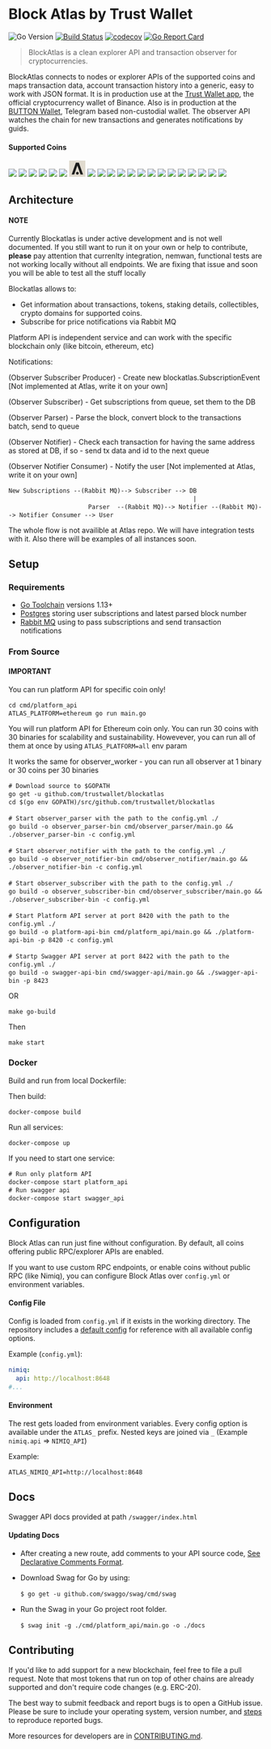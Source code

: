 # Block Atlas by Trust Wallet

![Go Version](https://img.shields.io/github/go-mod/go-version/TrustWallet/blockatlas)
[![Build Status](https://dev.azure.com/TrustWallet/Trust%20BlockAtlas/_apis/build/status/TrustWallet.blockatlas?branchName=master)](https://dev.azure.com/TrustWallet/Trust%20BlockAtlas/_build/latest?definitionId=27&branchName=master)
[![codecov](https://codecov.io/gh/trustwallet/blockatlas/branch/master/graph/badge.svg)](https://codecov.io/gh/trustwallet/blockatlas)
[![Go Report Card](https://goreportcard.com/badge/trustwallet/blockatlas)](https://goreportcard.com/report/TrustWallet/blockatlas)

> BlockAtlas is a clean explorer API and transaction observer for cryptocurrencies.

BlockAtlas connects to nodes or explorer APIs of the supported coins and maps transaction data,
account transaction history into a generic, easy to work with JSON format.
It is in production use at the [Trust Wallet app](https://trustwallet.com/), 
the official cryptocurrency wallet of Binance. Also is in production at the [BUTTON Wallet](https://buttonwallet.com), Telegram based non-custodial wallet.
The observer API watches the chain for new transactions and generates notifications by guids.

#### Supported Coins

<a href="https://binance.com" target="_blank"><img src="https://raw.githubusercontent.com/trustwallet/assets/master/blockchains/binance/info/logo.png" width="32" /></a>
<a href="https://nimiq.com" target="_blank"><img src="https://raw.githubusercontent.com/trustwallet/assets/master/blockchains/nimiq/info/logo.png" width="32" /></a>
<a href="https://ripple.com" target="_blank"><img src="https://raw.githubusercontent.com/trustwallet/assets/master/blockchains/ripple/info/logo.png" width="32" /></a>
<a href="https://stellar.org" target="_blank"><img src="https://raw.githubusercontent.com/trustwallet/assets/master/blockchains/stellar/info/logo.png" width="32" /></a>
<a href="https://kin.org" target="_blank"><img src="https://raw.githubusercontent.com/trustwallet/assets/master/blockchains/kin/info/logo.png" width="32" /></a>
<a href="https://tezos.com" target="_blank"><img src="https://raw.githubusercontent.com/trustwallet/assets/master/blockchains/tezos/info/logo.png" width="32" /></a>
<a href="https://aion.network" target="_blank"><img src="https://raw.githubusercontent.com/trustwallet/assets/master/blockchains/aion/info/logo.png" width="32" /></a>
<a href="https://ethereum.org" target="_blank"><img src="https://raw.githubusercontent.com/trustwallet/assets/master/blockchains/ethereum/info/logo.png" width="32" /></a>
<a href="https://ethereumclassic.org/" target="_blank"><img src="https://raw.githubusercontent.com/trustwallet/assets/master/blockchains/classic/info/logo.png" width="32" /></a>
<a href="https://poa.network" target="_blank"><img src="https://raw.githubusercontent.com/trustwallet/assets/master/blockchains/poa/info/logo.png" width="32" /></a>
<a href="https://callisto.network" target="_blank"><img src="https://raw.githubusercontent.com/trustwallet/assets/master/blockchains/callisto/info/logo.png" width="32" /></a>
<a href="https://gochain.io" target="_blank"><img src="https://raw.githubusercontent.com/trustwallet/assets/master/blockchains/gochain/info/logo.png" width="32" /></a>
<a href="https://wanchain.org" target="_blank"><img src="https://raw.githubusercontent.com/trustwallet/assets/master/blockchains/wanchain/info/logo.png" width="32" /></a>
<a href="https://thundercore.com" target="_blank"><img src="https://raw.githubusercontent.com/trustwallet/assets/master/blockchains/thundertoken/info/logo.png" width="32" /></a>
<a href="https://icon.foundation" target="_blank"><img src="https://raw.githubusercontent.com/trustwallet/assets/master/blockchains/icon/info/logo.png" width="32" /></a>
<a href="https://tron.network" target="_blank"><img src="https://raw.githubusercontent.com/trustwallet/assets/master/blockchains/tron/info/logo.png" width="32" /></a>
<a href="https://vechain.org/" target="_blank"><img src="https://raw.githubusercontent.com/trustwallet/assets/master/blockchains/vechain/info/logo.png" width="32" /></a>
<a href="https://www.thetatoken.org/" target="_blank"><img src="https://raw.githubusercontent.com/trustwallet/assets/master/blockchains/theta/info/logo.png" width="32" /></a>
<a href="https://cosmos.network/" target="_blank"><img src="https://raw.githubusercontent.com/trustwallet/assets/master/blockchains/cosmos/info/logo.png" width="32" /></a>
<a href="https://bitcoin.org/" target="_blank"><img src="https://raw.githubusercontent.com/trustwallet/assets/master/blockchains/bitcoin/info/logo.png" width="32" /></a>
<a href="https://harmony.one/" target="_blank"><img src="https://raw.githubusercontent.com/trustwallet/assets/master/blockchains/harmony/info/logo.png" width="32" /></a>

## Architecture

#### NOTE
Currently Blockatlas is under active development and is not well documented. If you still want to run it on your own or help to contribute, **please** pay attention that currenlty integration, nemwan, functional tests are not working locally without all endpoints. We are fixing that issue and soon you will be able to test all the stuff locally

Blockatlas allows to:
- Get information about transactions, tokens, staking details, collectibles, crypto domains for supported coins.
- Subscribe for price notifications via Rabbit MQ

Platform API is independent service and can work with the specific blockchain only (like bitcoin, ethereum, etc)

Notifications:

(Observer Subscriber Producer) - Create new blockatlas.SubscriptionEvent [Not implemented at Atlas, write it on your own]

(Observer Subscriber) - Get subscriptions from queue, set them to the DB

(Observer Parser) - Parse the block, convert block to the transactions batch, send to queue

(Observer Notifier) - Check each transaction for having the same address as stored at DB, if so - send tx data and id to the next queue

(Observer Notifier Consumer) - Notify the user [Not implemented at Atlas, write it on your own]

```
New Subscriptions --(Rabbit MQ)--> Subscriber --> DB
                                                   |
                      Parser  --(Rabbit MQ)--> Notifier --(Rabbit MQ)--> Notifier Consumer --> User

```

The whole flow is not availible at Atlas repo. We will have integration tests with it. Also there will be examples of all instances soon.

## Setup

### Requirements

 * [Go Toolchain](https://golang.org/doc/install) versions 1.13+
 * [Postgres](https://www.postgresql.org/download) storing user subscriptions and latest parsed block number
 * [Rabbit MQ](https://www.rabbitmq.com/#getstarted) using to pass subscriptions and send transaction notifications

### From Source

#### IMPORTANT

You can run platform API for specific coin only!
```shell
cd cmd/platform_api
ATLAS_PLATFORM=ethereum go run main.go
```
You will run platform API for Ethereum coin only. You can run 30 coins with 30 binaries for scalability and sustainability. Howevever, you can run all of them at once by using ```ATLAS_PLATFORM=all``` env param

It works the same for observer_worker - you can run all observer at 1 binary or 30 coins per 30 binaries

```shell
# Download source to $GOPATH
go get -u github.com/trustwallet/blockatlas
cd $(go env GOPATH)/src/github.com/trustwallet/blockatlas

# Start observer_parser with the path to the config.yml ./ 
go build -o observer_parser-bin cmd/observer_parser/main.go && ./observer_parser-bin -c config.yml

# Start observer_notifier with the path to the config.yml ./ 
go build -o observer_notifier-bin cmd/observer_notifier/main.go && ./observer_notifier-bin -c config.yml

# Start observer_subscriber with the path to the config.yml ./ 
go build -o observer_subscriber-bin cmd/observer_subscriber/main.go && ./observer_subscriber-bin -c config.yml

# Start Platform API server at port 8420 with the path to the config.yml ./ 
go build -o platform-api-bin cmd/platform_api/main.go && ./platform-api-bin -p 8420 -c config.yml

# Startp Swagger API server at port 8422 with the path to the config.yml ./ 
go build -o swagger-api-bin cmd/swagger-api/main.go && ./swagger-api-bin -p 8423
```

OR 

```shell
make go-build
```
Then
```shell
make start
```

### Docker

Build and run from local Dockerfile:

Then build:
```shell
docker-compose build
```

Run all services:
```shell
docker-compose up
```

If you need to start one service:
```shell
# Run only platform API 
docker-compose start platform_api
# Run swagger api
docker-compose start swagger_api
```

## Configuration

Block Atlas can run just fine without configuration.
By default, all coins offering public RPC/explorer APIs are enabled.

If you want to use custom RPC endpoints, or enable coins without public RPC (like Nimiq),
you can configure Block Atlas over `config.yml` or environment variables.

#### Config File

Config is loaded from `config.yml` if it exists in the working directory.
The repository includes a [default config](./config.yml) for reference with all available config options.

Example (`config.yml`):

```yaml
nimiq:
  api: http://localhost:8648
#...
```

#### Environment

The rest gets loaded from environment variables.
Every config option is available under the `ATLAS_` prefix.
Nested keys are joined via `_` (Example `nimiq.api` => `NIMIQ_API`)

Example:

```shell
ATLAS_NIMIQ_API=http://localhost:8648
```

## Docs

Swagger API docs provided at path `/swagger/index.html`

#### Updating Docs

- After creating a new route, add comments to your API source code, [See Declarative Comments Format](https://swaggo.github.io/swaggo.io/declarative_comments_format/).
- Download Swag for Go by using:

    `$ go get -u github.com/swaggo/swag/cmd/swag`

- Run the Swag in your Go project root folder.

    `$ swag init -g ./cmd/platform_api/main.go -o ./docs`

## Contributing

If you'd like to add support for a new blockchain, feel free to file a pull request.
Note that most tokens that run on top of other chains are already supported and
don't require code changes (e.g. ERC-20).

The best way to submit feedback and report bugs is to open a GitHub issue.
Please be sure to include your operating system, version number, and
[steps](https://gist.github.com/nrollr/eb24336b8fb8e7ba5630) to reproduce reported bugs.

More resources for developers are in [CONTRIBUTING.md](CONTRIBUTING.md).
